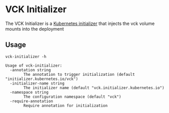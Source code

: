 # VCK Initializer

The VCK Initializer is a [Kubernetes initializer](https://kubernetes.io/docs/admin/extensible-admission-controllers/#what-are-initializers) that injects the vck volume mounts into the deployment

## Usage

```
vck-initializer -h
```
```
Usage of vck-initializer:
  -annotation string
    	The annotation to trigger initialization (default "initializer.kubernetes.io/vck")
  -initializer-name string
    	The initializer name (default "vck.initializer.kubernetes.io")
  -namespace string
    	The configuration namespace (default "vck")
  -require-annotation
    	Require annotation for initialization
```
